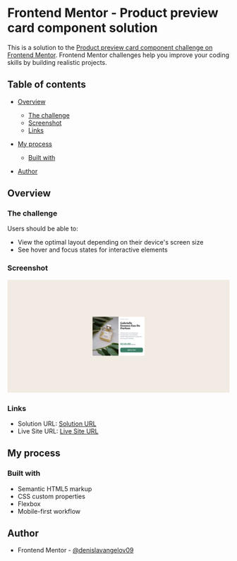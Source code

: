 # Frontend Mentor - Product preview card component solution

This is a solution to the [Product preview card component challenge on Frontend Mentor](https://www.frontendmentor.io/challenges/product-preview-card-component-GO7UmttRfa). Frontend Mentor challenges help you improve your coding skills by building realistic projects.

## Table of contents

- [Overview](#overview)
  - [The challenge](#the-challenge)
  - [Screenshot](#screenshot)
  - [Links](#links)
- [My process](#my-process)

  - [Built with](#built-with)

- [Author](#author)

## Overview

### The challenge

Users should be able to:

- View the optimal layout depending on their device's screen size
- See hover and focus states for interactive elements

### Screenshot

![](./images/screenshot.png)

### Links

- Solution URL: [Solution URL]()
- Live Site URL: [Live Site URL](https://product-preview-card-component-denislav.vercel.app)

## My process

### Built with

- Semantic HTML5 markup
- CSS custom properties
- Flexbox
- Mobile-first workflow

## Author

- Frontend Mentor - [@denislavangelov09](https://www.frontendmentor.io/profile/denislavangelov09)
